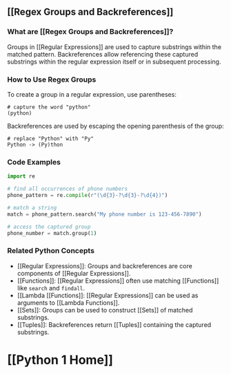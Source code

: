## [[Regex Groups and Backreferences]]

### What are [[Regex Groups and Backreferences]]?
Groups in [[Regular Expressions]] are used to capture substrings within the matched pattern. Backreferences allow referencing these captured substrings within the regular expression itself or in subsequent processing.

### How to Use Regex Groups
To create a group in a regular expression, use parentheses:

```
# capture the word "python"
(python)
```

Backreferences are used by escaping the opening parenthesis of the group:

```
# replace "Python" with "Py"
Python -> (Py)thon
```

### Code Examples
```python
import re

# find all occurrences of phone numbers
phone_pattern = re.compile(r"(\d{3}-?\d{3}-?\d{4})")

# match a string
match = phone_pattern.search("My phone number is 123-456-7890")

# access the captured group
phone_number = match.group(1)
```

### Related Python Concepts

- [[Regular Expressions]]: Groups and backreferences are core components of [[Regular Expressions]].
- [[Functions]]: [[Regular Expressions]] often use matching [[Functions]] like `search` and `findall`.
- [[Lambda [[Functions]]: [[Regular Expressions]] can be used as arguments to [[Lambda Functions]].
- [[Sets]]: Groups can be used to construct [[Sets]] of matched substrings.
- [[Tuples]]: Backreferences return [[Tuples]] containing the captured substrings.
# [[Python 1 Home]]